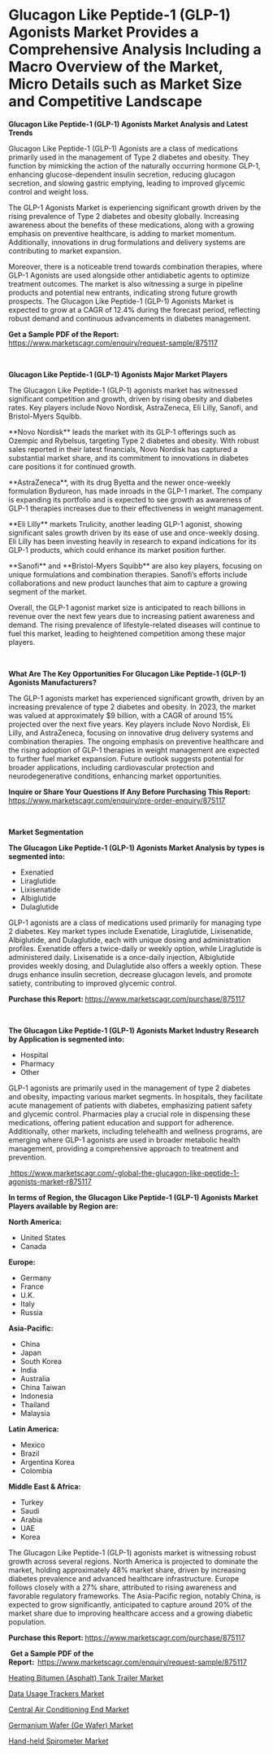<p><h1>Glucagon Like Peptide-1 (GLP-1) Agonists Market Provides a Comprehensive Analysis Including a Macro Overview of the Market, Micro Details such as Market Size and Competitive Landscape</h1></p><p><strong>Glucagon Like Peptide-1 (GLP-1) Agonists Market Analysis and Latest Trends</strong></p>
<p><p>Glucagon Like Peptide-1 (GLP-1) Agonists are a class of medications primarily used in the management of Type 2 diabetes and obesity. They function by mimicking the action of the naturally occurring hormone GLP-1, enhancing glucose-dependent insulin secretion, reducing glucagon secretion, and slowing gastric emptying, leading to improved glycemic control and weight loss.</p><p>The GLP-1 Agonists Market is experiencing significant growth driven by the rising prevalence of Type 2 diabetes and obesity globally. Increasing awareness about the benefits of these medications, along with a growing emphasis on preventive healthcare, is adding to market momentum. Additionally, innovations in drug formulations and delivery systems are contributing to market expansion.</p><p>Moreover, there is a noticeable trend towards combination therapies, where GLP-1 Agonists are used alongside other antidiabetic agents to optimize treatment outcomes. The market is also witnessing a surge in pipeline products and potential new entrants, indicating strong future growth prospects. The Glucagon Like Peptide-1 (GLP-1) Agonists Market is expected to grow at a CAGR of 12.4% during the forecast period, reflecting robust demand and continuous advancements in diabetes management.</p></p>
<p><strong>Get a Sample PDF of the Report:&nbsp;</strong> <a href="https://www.marketscagr.com/enquiry/request-sample/875117?utm_campaign=1265&utm_medium=2&utm_source=Github&utm_content=ia&utm_term=11102024&utm_id=glucagon-like-peptide-1-glp-1-agonists">https://www.marketscagr.com/enquiry/request-sample/875117</a></p>
<p>&nbsp;</p>
<p><strong>Glucagon Like Peptide-1 (GLP-1) Agonists Major Market Players</strong></p>
<p><p>The Glucagon Like Peptide-1 (GLP-1) agonists market has witnessed significant competition and growth, driven by rising obesity and diabetes rates. Key players include Novo Nordisk, AstraZeneca, Eli Lilly, Sanofi, and Bristol-Myers Squibb.</p><p>**Novo Nordisk** leads the market with its GLP-1 offerings such as Ozempic and Rybelsus, targeting Type 2 diabetes and obesity. With robust sales reported in their latest financials, Novo Nordisk has captured a substantial market share, and its commitment to innovations in diabetes care positions it for continued growth.</p><p>**AstraZeneca**, with its drug Byetta and the newer once-weekly formulation Bydureon, has made inroads in the GLP-1 market. The company is expanding its portfolio and is expected to see growth as awareness of GLP-1 therapies increases due to their effectiveness in weight management.</p><p>**Eli Lilly** markets Trulicity, another leading GLP-1 agonist, showing significant sales growth driven by its ease of use and once-weekly dosing. Eli Lilly has been investing heavily in research to expand indications for its GLP-1 products, which could enhance its market position further.</p><p>**Sanofi** and **Bristol-Myers Squibb** are also key players, focusing on unique formulations and combination therapies. Sanofi’s efforts include collaborations and new product launches that aim to capture a growing segment of the market.</p><p>Overall, the GLP-1 agonist market size is anticipated to reach billions in revenue over the next few years due to increasing patient awareness and demand. The rising prevalence of lifestyle-related diseases will continue to fuel this market, leading to heightened competition among these major players.</p></p>
<p>&nbsp;</p>
<p><strong>What Are The Key Opportunities For Glucagon Like Peptide-1 (GLP-1) Agonists Manufacturers?</strong></p>
<p><p>The GLP-1 agonists market has experienced significant growth, driven by an increasing prevalence of type 2 diabetes and obesity. In 2023, the market was valued at approximately $9 billion, with a CAGR of around 15% projected over the next five years. Key players include Novo Nordisk, Eli Lilly, and AstraZeneca, focusing on innovative drug delivery systems and combination therapies. The ongoing emphasis on preventive healthcare and the rising adoption of GLP-1 therapies in weight management are expected to further fuel market expansion. Future outlook suggests potential for broader applications, including cardiovascular protection and neurodegenerative conditions, enhancing market opportunities.</p></p>
<p><strong>Inquire or Share Your Questions If Any Before Purchasing This Report:</strong> <a href="https://www.marketscagr.com/enquiry/pre-order-enquiry/875117?utm_campaign=1265&utm_medium=2&utm_source=Github&utm_content=ia&utm_term=11102024&utm_id=glucagon-like-peptide-1-glp-1-agonists">https://www.marketscagr.com/enquiry/pre-order-enquiry/875117</a></p>
<p>&nbsp;</p>
<p><strong>Market Segmentation</strong></p>
<p><strong>The Glucagon Like Peptide-1 (GLP-1) Agonists Market Analysis by types is segmented into:</strong></p>
<p><ul><li>Exenatied</li><li>Liraglutide</li><li>Lixisenatide</li><li>Albiglutide</li><li>Dulaglutide</li></ul></p>
<p><p>GLP-1 agonists are a class of medications used primarily for managing type 2 diabetes. Key market types include Exenatide, Liraglutide, Lixisenatide, Albiglutide, and Dulaglutide, each with unique dosing and administration profiles. Exenatide offers a twice-daily or weekly option, while Liraglutide is administered daily. Lixisenatide is a once-daily injection, Albiglutide provides weekly dosing, and Dulaglutide also offers a weekly option. These drugs enhance insulin secretion, decrease glucagon levels, and promote satiety, contributing to improved glycemic control.</p></p>
<p><strong>Purchase this Report:&nbsp;</strong><a href="https://www.marketscagr.com/purchase/875117?utm_campaign=1265&utm_medium=2&utm_source=Github&utm_content=ia&utm_term=11102024&utm_id=glucagon-like-peptide-1-glp-1-agonists">https://www.marketscagr.com/purchase/875117</a></p>
<p>&nbsp;</p>
<p><strong>The Glucagon Like Peptide-1 (GLP-1) Agonists Market Industry Research by Application is segmented into:</strong></p>
<p><ul><li>Hospital</li><li>Pharmacy</li><li>Other</li></ul></p>
<p><p>GLP-1 agonists are primarily used in the management of type 2 diabetes and obesity, impacting various market segments. In hospitals, they facilitate acute management of patients with diabetes, emphasizing patient safety and glycemic control. Pharmacies play a crucial role in dispensing these medications, offering patient education and support for adherence. Additionally, other markets, including telehealth and wellness programs, are emerging where GLP-1 agonists are used in broader metabolic health management, providing a comprehensive approach to treatment and prevention.</p></p>
<p><a href="https://www.marketscagr.com/-global-the-glucagon-like-peptide-1-agonists-market-r875117?utm_campaign=1265&utm_medium=2&utm_source=Github&utm_content=ia&utm_term=11102024&utm_id=glucagon-like-peptide-1-glp-1-agonists">&nbsp;https://www.marketscagr.com/-global-the-glucagon-like-peptide-1-agonists-market-r875117</a></p>
<p><strong>In terms of Region, the Glucagon Like Peptide-1 (GLP-1) Agonists Market Players available by Region are:</strong></p>
<p>
    <p> <strong> North America: </strong>
        <ul>
            <li>United States</li>
            <li>Canada</li>
        </ul>
        </p> 
    <p> <strong> Europe: </strong>
        <ul>
            <li>Germany</li>
            <li>France</li>
            <li>U.K.</li>
            <li>Italy</li>
            <li>Russia</li>
        </ul>
        </p> 
    <p> <strong> Asia-Pacific: </strong>
        <ul>
            <li>China</li>
            <li>Japan</li>
            <li>South Korea</li>
            <li>India</li>
            <li>Australia</li>
            <li>China Taiwan</li>
            <li>Indonesia</li>
            <li>Thailand</li>
            <li>Malaysia</li>
        </ul>
        </p> 
    <p> <strong> Latin America: </strong>
        <ul>
            <li>Mexico</li>
            <li>Brazil</li>
            <li>Argentina Korea</li>
            <li>Colombia</li>
        </ul>
        </p> 
    <p> <strong> Middle East & Africa: </strong>
        <ul>
            <li>Turkey</li>
            <li>Saudi</li>
            <li>Arabia</li>
            <li>UAE</li>
            <li>Korea</li>
        </ul>
    </p>
    </p>
<p><p>The Glucagon Like Peptide-1 (GLP-1) agonists market is witnessing robust growth across several regions. North America is projected to dominate the market, holding approximately 48% market share, driven by increasing diabetes prevalence and advanced healthcare infrastructure. Europe follows closely with a 27% share, attributed to rising awareness and favorable regulatory frameworks. The Asia-Pacific region, notably China, is expected to grow significantly, anticipated to capture around 20% of the market share due to improving healthcare access and a growing diabetic population.</p></p>
<p><strong>Purchase this Report: </strong><a href="https://www.marketscagr.com/purchase/875117?utm_campaign=1265&utm_medium=2&utm_source=Github&utm_content=ia&utm_term=11102024&utm_id=glucagon-like-peptide-1-glp-1-agonists">https://www.marketscagr.com/purchase/875117</a></p>
<p>&nbsp;<strong>Get a Sample PDF of the Report:&nbsp;&nbsp;</strong><a href="https://www.marketscagr.com/enquiry/request-sample/875117?utm_campaign=1265&utm_medium=2&utm_source=Github&utm_content=ia&utm_term=11102024&utm_id=glucagon-like-peptide-1-glp-1-agonists">https://www.marketscagr.com/enquiry/request-sample/875117</a></p>
<p><strong></strong></p>
<p><p><a href="https://www.linkedin.com/pulse/unveiling-market-trends-global-heating-bitumen-asphalt-tank-trailer-1rtie?utm_campaign=1265&utm_medium=2&utm_source=Github&utm_content=ia&utm_term=11102024&utm_id=glucagon-like-peptide-1-glp-1-agonists">Heating Bitumen (Asphalt) Tank Trailer Market</a></p><p><a href="https://www.linkedin.com/pulse/market-forecasting-change-global-data-usage-trackers-dynamics-wi3ne?utm_campaign=1265&utm_medium=2&utm_source=Github&utm_content=ia&utm_term=11102024&utm_id=glucagon-like-peptide-1-glp-1-agonists">Data Usage Trackers Market</a></p><p><a href="https://www.linkedin.com/pulse/central-air-conditioning-end-market-global-trends-forecast-2024-gha9e?utm_campaign=1265&utm_medium=2&utm_source=Github&utm_content=ia&utm_term=11102024&utm_id=glucagon-like-peptide-1-glp-1-agonists">Central Air Conditioning End Market</a></p><p><a href="https://www.linkedin.com/pulse/germanium-wafer-ge-market-overview-regional-outlook-competitive-0jasc?utm_campaign=1265&utm_medium=2&utm_source=Github&utm_content=ia&utm_term=11102024&utm_id=glucagon-like-peptide-1-glp-1-agonists">Germanium Wafer (Ge Wafer) Market</a></p><p><a href="https://www.linkedin.com/pulse/global-hand-held-spirometer-market-trends-innovations-forward-looking-pm5xe?utm_campaign=1265&utm_medium=2&utm_source=Github&utm_content=ia&utm_term=11102024&utm_id=glucagon-like-peptide-1-glp-1-agonists">Hand-held Spirometer Market</a></p></p>
